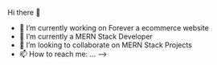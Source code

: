  Hi there 👋

- 🔭 I’m currently working on Forever a ecommerce website
- 🌱 I’m currently a MERN Stack Developer
- 👯 I’m looking to collaborate on MERN Stack Projects
- 📫 How to reach me: ...
-->
